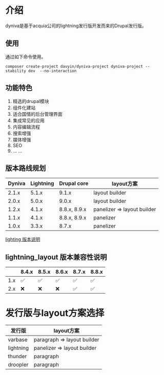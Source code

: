 # 介绍
dyniva是基于acquia公司的lightning发行版开发而来的Drupal发行版。

## 使用
通过如下命令使用。
```
composer create-project davyin/dyniva-project dyniva-project --stability dev  --no-interaction
```
## 功能特色
1. 精选的drupal模块
1. 组件化建站
1. 适合国情的后台管理界面
1. 集成常见的应用
1. 内容编辑流程
1. 搜索增强
1. 媒体增强
1. SEO
1. ... ...

## 版本路线规划
|Dyniva|Lightning|Drupal core|layout方案|
|---|---|---|----|
|2.1.x|5.1.x|9.1.x|layout builder|
|2.0.x|5.0.x|9.0.x|layout builder|
|1.2.x|4.1.x|8.8.x, 8.9.x|panelizer => layout builder|
|1.1.x|4.1.x|8.8.x, 8.9.x|panelizer|
|1.0.x|3.3.x|8.7.x|panelizer|

[lighting 版本说明](https://github.com/acquia/lightning/wiki/Lightning-3.x-vs-4.x)

## lightning_layout 版本兼容性说明
||8.4.x|8.5.x|8.6.x|8.7.x|8.8.x|
|--|--|--|--|--|--|
|1.x|✅|✅|✅|✅|✅|
|2.x|❌|❌|❌|✅|✅|

# 发行版与layout方案选择
|发行版|layout方案|
|--|--|
|varbase|paragraph => layout builder|
|lightning|panelizer => layout builder|
|thunder|paragraph|
|droopler|paragraph|
